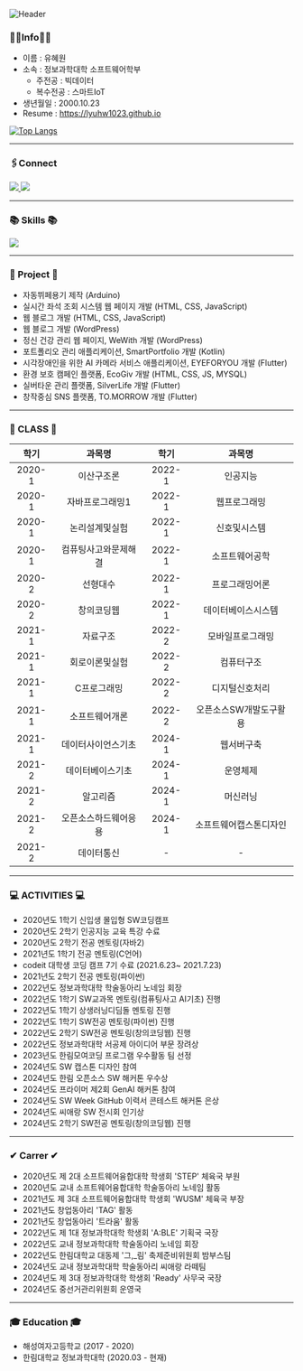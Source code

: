 

![Header](https://capsule-render.vercel.app/api?type=waving&color=auto&height=250&section=header&text=Hyewon's%20Github&fontSize=90)

### 👩‍💻Info👩‍💻

- 이름 : 유혜원
- 소속 : 정보과학대학 소프트웨어학부  
     + 주전공 : 빅데이터
     + 복수전공 : 스마트IoT
- 생년월일 : 2000.10.23
- Resume : https://lyuhw1023.github.io 

<!--
[![Anurag's github stats](https://github-readme-stats.vercel.app/api?username=lyuhw1023)](https://github.com/anuraghazra/github-readme-stats)
-->

[![Top Langs](https://github-readme-stats.vercel.app/api/top-langs/?username=lyuhw1023&layout=compact)](https://github.com/anuraghazra/github-readme-stats)

***

### 🖇Connect

<a href="https://instagram.com/lyuhw00" >
    <img src="http://img.shields.io/badge/-Instagram-E4405F?style=flat&logo=Instagram&logoColor=white&link=https://instagram.com/lyuhw0_0/"/>
</a>
<a>
    <img src="http://img.shields.io/badge/-lyuhw11023@gmail.com-EA4335?style=flat&logo=gmail&logoColor=white"/>
</a>


***  
### 📚 Skills 📚
<img src="https://skillicons.dev/icons?i=androidstudio,kotlin,java,flutter,dart,html,css,js,mysql,dcomponents&perline="/>


***

### 📂 Project 📂
- 자동뷔페용기 제작 (Arduino)
- 실시간 좌석 조회 시스템 웹 페이지 개발 (HTML, CSS, JavaScript)
- 웹 블로그 개발 (HTML, CSS, JavaScript)
- 웹 블로그 개발 (WordPress)
- 정신 건강 관리 웹 페이지, WeWith 개발 (WordPress)
- 포트폴리오 관리 애플리케이션, SmartPortfolio 개발 (Kotlin)
- 시각장애인을 위한 AI 카메라 서비스 애플리케이션, EYEFORYOU 개발 (Flutter)
- 환경 보호 캠페인 플랫폼, EcoGiv 개발 (HTML, CSS, JS, MYSQL)
- 실버타운 관리 플랫폼, SilverLife 개발 (Flutter)
- 창작중심 SNS 플랫폼, TO.MORROW 개발 (Flutter)

*** 

### 📖 CLASS 📖 
|학기|과목명|학기|과목명|
|:---:|:---:|:---:|:---:|
|2020-1|이산구조론|2022-1|인공지능|
|2020-1|자바프로그래밍1|2022-1|웹프로그래밍|
|2020-1|논리설계및실험|2022-1|신호및시스템|
|2020-1|컴퓨팅사고와문제해결|2022-1|소프트웨어공학|
|2020-2|선형대수|2022-1|프로그래밍어론|
|2020-2|창의코딩웹|2022-1|데이터베이스시스템|
|2021-1|자료구조|2022-2|모바일프로그래밍|
|2021-1|회로이론및실험|2022-2|컴퓨터구조|
|2021-1|C프로그래밍|2022-2|디지털신호처리|
|2021-1|소프트웨어개론|2022-2|오픈소스SW개발도구활용|
|2021-1|데이터사이언스기초|2024-1|웹서버구축|
|2021-2|데이터베이스기초|2024-1|운영체제|
|2021-2|알고리즘|2024-1|머신러닝|
|2021-2|오픈소스하드웨어응용|2024-1|소프트웨어캡스톤디자인|
|2021-2|데이터통신|-|-|



***
### 💻 ACTIVITIES 💻
- 2020년도 1학기 신입생 몰입형 SW코딩캠프
- 2020년도 2학기 인공지능 교육 특강 수료
- 2020년도 2학기 전공 멘토링(자바2)
- 2021년도 1학기 전공 멘토링(C언어)
- codeit 대학생 코딩 캠프 7기 수료 (2021.6.23~ 2021.7.23)
- 2021년도 2학기 전공 멘토링(파이썬)
- 2022년도 정보과학대학 학술동아리 노네임 회장
- 2022년도 1학기 SW교과목 멘토링(컴퓨팅사고 AI기초) 진행
- 2022년도 1학기 상생러닝디딤돌 멘토링 진행
- 2022년도 1학기 SW전공 멘토링(파이썬) 진행
- 2022년도 2학기 SW전공 멘토링(창의코딩웹) 진행
- 2022년도 정보과학대학 서공제 아이디어 부문 장려상
- 2023년도 한림모여코딩 프로그램 우수활동 팀 선정
- 2024년도 SW 캡스톤 디자인 참여
- 2024년도 한림 오픈소스 SW 해커톤 우수상
- 2024년도 프라이머 제2회 GenAI 해커톤 참여 
- 2024년도 SW Week GitHub 이력서 콘테스트 해커톤 은상
- 2024년도 씨애랑 SW 전시회 인기상
- 2024년도 2학기 SW전공 멘토링(창의코딩웹) 진행

***

### ✔ Carrer ✔
- 2020년도 제 2대 소프트웨어융합대학 학생회 'STEP' 체육국 부원
- 2020년도 교내 소프트웨어융합대학 학술동아리 노네임 활동
- 2021년도 제 3대 소프트웨어융합대학 학생회 'WUSM' 체육국 부장
- 2021년도 창업동아리 'TAG' 활동
- 2021년도 창업동아리 '트라움' 활동
- 2022년도 제 1대 정보과학대학 학생회 'A:BLE' 기획국 국장
- 2022년도 교내 정보과학대학 학술동아리 노네임 회장
- 2022년도 한림대학교 대동제 '그,_림'  축제준비위원회 밤부스팀
- 2024년도 교내 정보과학대학 학술동아리 씨애랑 라떼팀
- 2024년도 제 3대 정보과학대학 학생회 'Ready' 사무국 국장
- 2024년도 중선거관리위원회 운영국
 
***

### 🎓 Education 🎓
- 해성여자고등학교 (2017 - 2020)
- 한림대학교 정보과학대학 (2020.03 - 현재)

